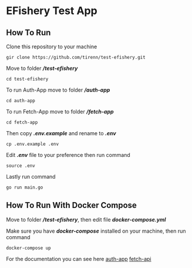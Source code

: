 # EFishery Test App

## How To Run

Clone this repository to your machine

    gir clone https://github.com/tirenn/test-efishery.git

Move to folder **_/test-efishery_**

    cd test-efishery

To run Auth-App move to folder **_/auth-app_**

    cd auth-app

To run Fetch-App move to folder **_/fetch-app_**

    cd fetch-app

Then copy **_.env.example_** and rename to **_.env_**

    cp .env.example .env

Edit **_.env_** file to your preference then run command

    source .env

Lastly run command

    go run main.go

## How To Run With Docker Compose

Move to folder **_/test-efishery_**, then edit file **_docker-compose.yml_**

Make sure you have **_docker-compose_** installed on your machine, then run command

    docker-compose up

For the documentation you can see here
[auth-app](https://github.com/tirenn/test-efishery/blob/main/auth-api.md)
[fetch-api](https://github.com/tirenn/test-efishery/blob/main/fetch-api.md)
